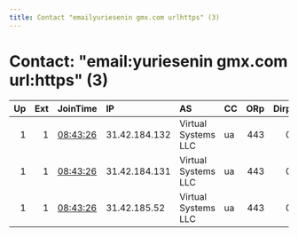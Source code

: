 ```yaml
---
title: Contact "emailyuriesenin gmx.com urlhttps" (3)
---
```


# Contact: "email:yuriesenin gmx.com url:https" (3)

|   Up |   Ext | JoinTime                                                                                              | IP            | AS                  | CC   |   ORp |   Dirp | OS    | Version   | Nickname   |   eFamMembers |
|-----:|------:|:------------------------------------------------------------------------------------------------------|:--------------|:--------------------|:-----|------:|-------:|:------|:----------|:-----------|--------------:|
|    1 |     1 | [08:43:26](https://nusenu.github.io/OrNetStats/w/relay/7526AC980E61E4F316292048EE84D6864701172E.html) | 31.42.184.132 | Virtual Systems LLC | ua   |   443 |      0 | Linux | 0.4.6.9   | speedy     |             5 |
|    1 |     1 | [08:43:26](https://nusenu.github.io/OrNetStats/w/relay/87C90729A2AC25D98AF88E3E8E2601B0654606DB.html) | 31.42.184.131 | Virtual Systems LLC | ua   |   443 |      0 | Linux | 0.4.6.9   | speedy     |             5 |
|    1 |     1 | [08:43:26](https://nusenu.github.io/OrNetStats/w/relay/B05B2F83842B264166ABAE03933D5D93DC22D606.html) | 31.42.185.52  | Virtual Systems LLC | ua   |   443 |      0 | Linux | 0.4.6.9   | speedy     |             5 |
